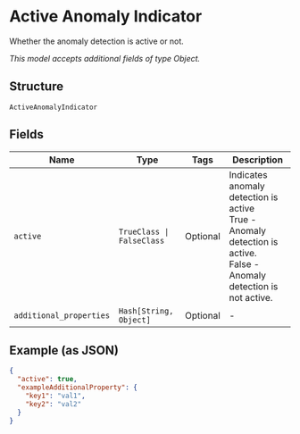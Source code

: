 
# Active Anomaly Indicator

Whether the anomaly detection is active or not.

*This model accepts additional fields of type Object.*

## Structure

`ActiveAnomalyIndicator`

## Fields

| Name | Type | Tags | Description |
|  --- | --- | --- | --- |
| `active` | `TrueClass \| FalseClass` | Optional | Indicates anomaly detection is active<br />True - Anomaly detection is active.<br />False - Anomaly detection is not active. |
| `additional_properties` | `Hash[String, Object]` | Optional | - |

## Example (as JSON)

```json
{
  "active": true,
  "exampleAdditionalProperty": {
    "key1": "val1",
    "key2": "val2"
  }
}
```

